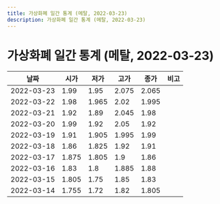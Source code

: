 ```yaml
---
title: 가상화폐 일간 통계 (메탈, 2022-03-23)
description: 가상화폐 일간 통계 (메탈, 2022-03-23)
---
```


가상화폐 일간 통계 (메탈, 2022-03-23)
===

|날짜|시가|저가|고가|종가|비고|
|--|--|--|--|--|--|
|2022-03-23|1.99|1.95|2.075|2.065|    |
|2022-03-22|1.98|1.965|2.02|1.995|    |
|2022-03-21|1.92|1.89|2.045|1.98|    |
|2022-03-20|1.99|1.92|2.05|1.92|    |
|2022-03-19|1.91|1.905|1.995|1.99|    |
|2022-03-18|1.86|1.825|1.92|1.91|    |
|2022-03-17|1.875|1.805|1.9|1.86|    |
|2022-03-16|1.83|1.8|1.885|1.88|    |
|2022-03-15|1.805|1.75|1.85|1.83|    |
|2022-03-14|1.755|1.72|1.82|1.805|    |
